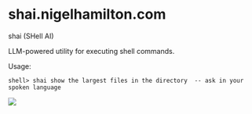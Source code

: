 # shai.nigelhamilton.com

shai (SHell AI)

LLM-powered utility for executing shell commands. 

Usage:

    shell> shai show the largest files in the directory  -- ask in your spoken language

![](images/demo.gif?raw=true)
